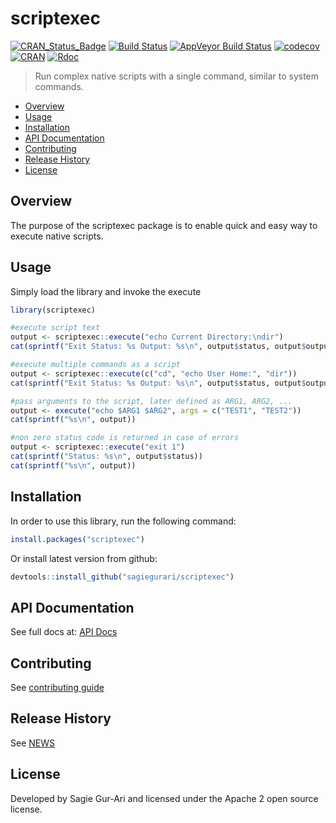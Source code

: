 # scriptexec

[![CRAN_Status_Badge](http://www.r-pkg.org/badges/version/scriptexec)](https://cran.r-project.org/package=scriptexec) [![Build Status](https://travis-ci.org/sagiegurari/scriptexec.svg)](http://travis-ci.org/sagiegurari/scriptexec) [![AppVeyor Build Status](https://ci.appveyor.com/api/projects/status/github/sagiegurari/scriptexec?branch=master&svg=true)](https://ci.appveyor.com/project/sagiegurari/scriptexec) [![codecov](https://codecov.io/gh/sagiegurari/scriptexec/branch/master/graph/badge.svg)](https://codecov.io/gh/sagiegurari/scriptexec) [![CRAN](https://img.shields.io/cran/l/scriptexec.svg)](https://github.com/sagiegurari/scriptexec/blob/master/LICENSE) [![Rdoc](http://www.rdocumentation.org/badges/version/scriptexec)](http://www.rdocumentation.org/packages/scriptexec)

> Run complex native scripts with a single command, similar to system commands.

* [Overview](#overview)
* [Usage](#usage)
* [Installation](#installation)
* [API Documentation](http://www.rdocumentation.org/packages/scriptexec)
* [Contributing](.github/CONTRIBUTING.md)
* [Release History](NEWS.md)
* [License](#license)

<a name="overview"></a>
## Overview
The purpose of the scriptexec package is to enable quick and easy way to execute native scripts.

<a name="usage"></a>
## Usage
Simply load the library and invoke the execute

````r
library(scriptexec)

#execute script text
output <- scriptexec::execute("echo Current Directory:\ndir")
cat(sprintf("Exit Status: %s Output: %s\n", output$status, output$output))

#execute multiple commands as a script
output <- scriptexec::execute(c("cd", "echo User Home:", "dir"))
cat(sprintf("Exit Status: %s Output: %s\n", output$status, output$output))

#pass arguments to the script, later defined as ARG1, ARG2, ...
output <- execute("echo $ARG1 $ARG2", args = c("TEST1", "TEST2"))
cat(sprintf("%s\n", output))

#non zero status code is returned in case of errors
output <- scriptexec::execute("exit 1")
cat(sprintf("Status: %s\n", output$status))
cat(sprintf("%s\n", output))
````

<a name="installation"></a>
## Installation
In order to use this library, run the following command:

```r
install.packages("scriptexec")
```

Or install latest version from github:

```r
devtools::install_github("sagiegurari/scriptexec")
```

## API Documentation
See full docs at: [API Docs](http://www.rdocumentation.org/packages/scriptexec)

## Contributing
See [contributing guide](.github/CONTRIBUTING.md)

<a name="history"></a>
## Release History

See [NEWS](NEWS.md)

<a name="license"></a>
## License
Developed by Sagie Gur-Ari and licensed under the Apache 2 open source license.
